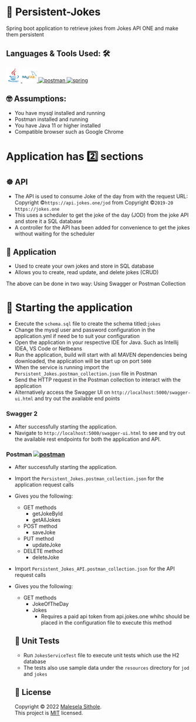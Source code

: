 # 🤣 Persistent-Jokes
Spring boot application to retrieve jokes from Jokes API ONE and make them persistent

<h2 align="left">Languages & Tools Used: 🛠️</h3>
<p align="left"> <a href="https://www.java.com" target="_blank" rel="noreferrer"> 
<img src="https://raw.githubusercontent.com/devicons/devicon/master/icons/java/java-original.svg" alt="java" width="40" height="40"/> </a> 
<a href="https://www.mysql.com/" target="_blank" rel="noreferrer"> 
<img src="https://raw.githubusercontent.com/devicons/devicon/master/icons/mysql/mysql-original-wordmark.svg" alt="mysql" width="40" height="40"/> </a> 
<a href="https://postman.com" target="_blank" rel="noreferrer"> <img src="https://www.vectorlogo.zone/logos/getpostman/getpostman-icon.svg" alt="postman" width="40" height="40"/> </a> 
<a href="https://spring.io/" target="_blank" rel="noreferrer"> <img src="https://www.vectorlogo.zone/logos/springio/springio-icon.svg" alt="spring" width="40" height="40"/> </a> 
</p>

## 🤓 Assumptions: 
- You have mysql installed and running
- Postman installed and running
- You have Java 11 or higher installed
- Compatible browser such as Google Chrome

# Application has 2️⃣ sections
## ☸ API
- The API is used to consume Joke of the day from with the request URL: Copyright ©`https://api.jokes.one/jod` from Copyright ©`2019-20 https://jokes.one`
- This uses a scheduler to get the joke of the day (JOD) from the joke API and store it a SQL database
- A controller for the API has been added for convenience to get the jokes without waiting for the scheduler


## 🧰 Application
- Used to create your own jokes and store in SQL database
- Allows you to create, read update, and delete jokes (CRUD)

The above can be done in two way: Using Swagger or Postman Collection

# 🚀 Starting the application

- Execute the `schema.sql` file to create the schema titled:`jokes`
- Change the mysql user and password configuration in the application.yml if need be to suit your configuration
- Open the application in your respective IDE for Java. Such as Intellij IDEA, VS Code or Netbeans
- Run the application, build will start with all MAVEN dependencies being downloaded, the application will be start up on port `5000`
- When the service is running import the `Persistent_Jokes.postman_collection.json` file in Postman
- Send the HTTP request in the Postman collection to interact with the application 
- Alternatively access the Swagger UI on `http://localhost:5000/swagger-ui.html` and try out the available end points

### Swagger 2
- After successfully starting the application.
- Navigate to `http://localhost:5000/swagger-ui.html` to see and try out the available rest endpoints for both the application and API.

### Postman <a href="https://postman.com" target="_blank" rel="noreferrer"> <img src="https://www.vectorlogo.zone/logos/getpostman/getpostman-icon.svg" alt="postman" width="40" height="40"/> </a> 
- After successfully starting the application.
- Import the `Persistent_Jokes.postman_collection.json` for the application request calls
- Gives you the following:
    - GET methods
        - getJokeById
        - getAllJokes
    - POST method
        - saveJoke
    - PUT method
        - updateJoke
    - DELETE method 
        - deleteJoke
- Import `Persistent_Jokes_API.postman_collection.json` for the API request calls
- Gives you the following:
    - GET methods
        - JokeOfTheDay
        - Jokes
            - Requires a paid api token from api.jokes.one whihc should be placed in the configuration file to execute this method
  
  ## 🧪 Unit Tests
   - Run `JokesServiceTest` file to execute unit tests which use the H2 database
   - The tests also use sample data under the `resources` directory for `jod` and `jokes`
   
  ## 📝 License
  
  Copyright © 2022 [Malesela Sithole](https://github.com/HoodLum-1).<br />
  This project is [MIT](https://github.com/HoodLum-1/route-scores/blob/main/LICENSE) licensed.
